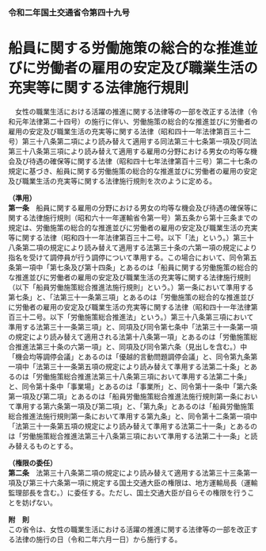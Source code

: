 ### 令和二年国土交通省令第四十九号  
# 船員に関する労働施策の総合的な推進並びに労働者の雇用の安定及び職業生活の充実等に関する法律施行規則  
　女性の職業生活における活躍の推進に関する法律等の一部を改正する法律（令和元年法律第二十四号）の施行に伴い、労働施策の総合的な推進並びに労働者の雇用の安定及び職業生活の充実等に関する法律（昭和四十一年法律第百三十二号）第三十八条第二項により読み替えて適用する同法第三十七条第一項及び同法第三十八条第三項により読み替えて適用する雇用の分野における男女の均等な機会及び待遇の確保等に関する法律（昭和四十七年法律第百十三号）第二十七条の規定に基づき、船員に関する労働施策の総合的な推進並びに労働者の雇用の安定及び職業生活の充実等に関する法律施行規則を次のように定める。  
  
**（準用）**  
**第一条**　船員に関する雇用の分野における男女の均等な機会及び待遇の確保等に関する法律施行規則（昭和六十一年運輸省令第一号）第五条から第十三条までの規定は、労働施策の総合的な推進並びに労働者の雇用の安定及び職業生活の充実等に関する法律（昭和四十一年法律第百三十二号。以下「法」という。）第三十八条第二項の規定により読み替えて適用する法第三十条の六第一項の規定により指名を受けて調停員が行う調停について準用する。この場合において、同令第五条第一項中「第七条及び第十四条」とあるのは「船員に関する労働施策の総合的な推進並びに労働者の雇用の安定及び職業生活の充実等に関する法律施行規則（以下「船員労働施策総合推進法施行規則」という。）第一条において準用する第七条」と、「法第三十一条第三項」とあるのは「労働施策の総合的な推進並びに労働者の雇用の安定及び職業生活の充実等に関する法律（昭和四十一年法律第百三十二号。以下「労働施策総合推進法」という。）第三十八条第三項において準用する法第三十一条第三項」と、同項及び同令第七条中「法第三十一条第一項の規定により読み替えて適用される法第十八条第一項」とあるのは「労働施策総合推進法第三十条の六第一項」と、同項及び同令第六条（見出しを含む。）中「機会均等調停会議」とあるのは「優越的言動問題調停会議」と、同令第九条第一項中「法第三十一条第五項の規定により読み替えて準用する法第二十条」とあるのは「労働施策総合推進法第三十八条第三項において準用する法第二十条」と、同令第十条中「事業場」とあるのは「事業所」と、同令第十一条中「第六条第一項及び第二項」とあるのは「船員労働施策総合推進法施行規則第一条において準用する第六条第一項及び第二項」と、「第九条」とあるのは「船員労働施策総合推進法施行規則第一条において準用する第九条」と、同令第十二条第一項中「法第三十一条第五項の規定により読み替えて準用する法第二十一条」とあるのは「労働施策総合推進法第三十八条第三項において準用する法第二十一条」と読み替えるものとする。  
  
**（権限の委任）**  
**第二条**　法第三十八条第二項の規定により読み替えて適用する法第三十三条第一項及び第三十六条第一項に規定する国土交通大臣の権限は、地方運輸局長（運輸監理部長を含む。）に委任する。ただし、国土交通大臣が自らその権限を行うことを妨げない。  
  
**附　則**  
この省令は、女性の職業生活における活躍の推進に関する法律等の一部を改正する法律の施行の日（令和二年六月一日）から施行する。  
  
